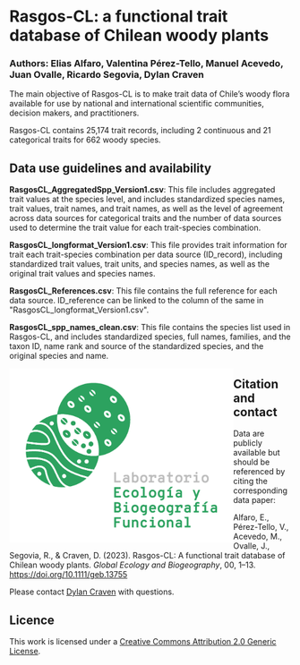 # Rasgos-CL: a functional trait database of Chilean woody plants 
### Authors: Elias Alfaro, Valentina Pérez-Tello, Manuel Acevedo, Juan Ovalle, Ricardo Segovia, Dylan Craven


The main objective of Rasgos-CL is to make trait data of Chile’s woody flora available for use by national and international scientific communities, decision makers, and practitioners.

Rasgos-CL contains 25,174 trait records, including 2 continuous and 21 categorical traits for 662 woody species. 

## Data use guidelines and availability  

**RasgosCL_AggregatedSpp_Version1.csv**: This file includes aggregated trait values at the species level, and includes standardized species names, trait values, trait names, and trait names, as well as the level of agreement across data sources for categorical traits and the number of data sources used to determine the trait value for each trait-species combination. 

**RasgosCL_longformat_Version1.csv**: This file provides trait information for trait each trait-species combination per data source (ID_record), including standardized trait values, trait units, and species names, as well as the original trait values and species names. 

**RasgosCL_References.csv**: This file contains the full reference for each data source. ID_reference can be linked to the column of the same in "RasgosCL_longformat_Version1.csv".

**RasgosCL_spp_names_clean.csv**: This file contains the species list used in Rasgos-CL, and includes standardized species, full names, families, and the taxon ID, name rank and source of the standardized species, and the 
original species and name.

<img src="Image/Imagotipo_verde_300dpi.png" align="left" alt="" width="400"/>

## Citation and contact 

Data are publicly available but should be referenced by citing the corresponding data paper:

Alfaro, E., Pérez-Tello, V., Acevedo, M., Ovalle, J., Segovia, R., & Craven, D. (2023). Rasgos-CL: A functional trait database of Chilean woody plants. _Global Ecology and Biogeography_, 00, 1–13. https://doi.org/10.1111/geb.13755

Please contact [Dylan Craven](mailto:dylan.craven@aya.yale.edu) with questions.  

## Licence  
 
This work is licensed under a [Creative Commons Attribution 2.0 Generic License](https://creativecommons.org/licenses/by/2.0/).
